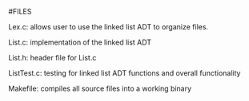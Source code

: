 #FILES

Lex.c: allows user to use the linked list ADT to organize files. 

List.c: implementation of the linked list ADT

List.h: header file for List.c

ListTest.c: testing for linked list ADT functions and overall functionality

Makefile: compiles all source files into a working binary
